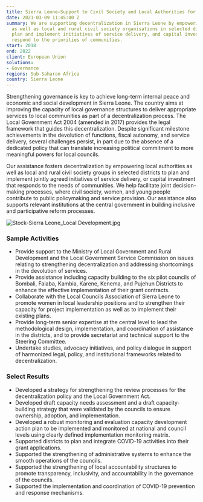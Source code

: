 ```yaml
---
title: Sierra Leone—Support to Civil Society and Local Authorities for Local Development
date: 2021-03-09 11:45:00 Z
summary: We are supporting decentralization in Sierra Leone by empowering local authorities
  as well as local and rural civil society organisations in selected districts to
  plan and implement initiatives of service delivery, and capital investment that
  respond to the priorities of communities.
start: 2018
end: 2022
client: European Union
solutions:
- Governance
regions: Sub-Saharan Africa
country: Sierra Leone
---
```


Strengthening governance is key to achieve long-term internal peace and economic and social development in Sierra Leone. The country aims at improving the capacity of local governance structures to deliver appropriate services to local communities as part of a decentralization process. The Local Government Act 2004 (amended in 2017) provides the legal framework that guides this decentralization. Despite significant milestone achievements in the devolution of functions, fiscal autonomy, and service delivery, several challenges persist, in part due to the absence of a dedicated policy that can translate increasing political commitment to more meaningful powers for local councils.

Our assistance fosters decentralization by empowering local authorities as well as local and rural civil society groups in selected districts to plan and implement jointly agreed initiatives of service delivery, or capital investment that responds to the needs of communities. We help facilitate joint decision-making processes, where civil society, women, and young people contribute to public policymaking and service provision. Our assistance also supports relevant institutions at the central government in building inclusive and participative reform processes.

![Stock-Sierra Leone_Local Development.jpg](/uploads/Stock-Sierra%20Leone_Local%20Development.jpg)

### Sample Activities

* Provide support to the Ministry of Local Government and Rural Development and the Local Government Service Commission on issues relating to strengthening decentralization and addressing shortcomings in the devolution of services.
* Provide assistance including capacity building to the six pilot councils of Bombali, Falaba, Kambia, Karene, Kenema, and Pujehun Districts to enhance the effective implementation of their grant contracts.
* Collaborate with the Local Councils Association of Sierra Leone to promote women in local leadership positions and to strengthen their capacity for project implementation as well as to implement their existing plans.
* Provide long-term senior expertise at the central level to lead the methodological design, implementation, and coordination of assistance in the districts, and to provide secretariat and technical support to the Steering Committee.
* Undertake studies, advocacy initiatives, and policy dialogue in support of harmonized legal, policy, and institutional frameworks related to decentralization.

### Select Results

* Developed a strategy for strengthening the review processes for the decentralization policy and the Local Government Act.
* Developed draft capacity needs assessment and a draft capacity-building strategy that were validated by the councils to ensure ownership, adoption, and implementation.
* Developed a robust monitoring and evaluation capacity development action plan to be implemented and monitored at national and council levels using clearly defined implementation monitoring matrix.
* Supported districts to plan and integrate COVID-19 activities into their grant applications.
* Supported the strengthening of administrative systems to enhance the smooth operations of the councils.
* Supported the strengthening of local accountability structures to promote transparency, inclusivity, and accountability in the governance of the councils.
* Supported the implementation and coordination of COVID-19 prevention and response mechanisms.